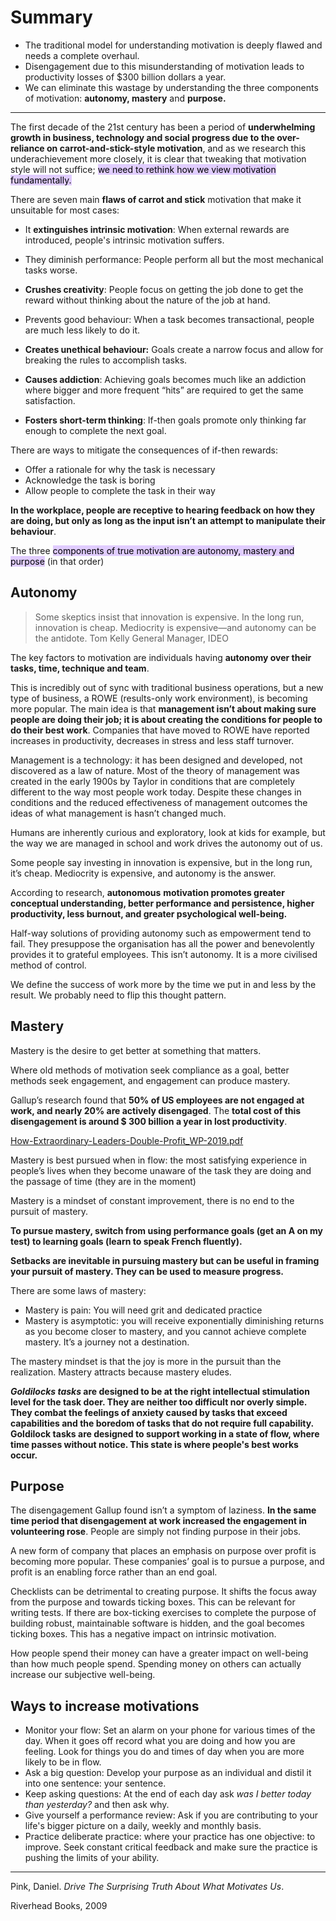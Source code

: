 
# Summary

- The traditional model for understanding motivation is deeply flawed and needs a complete overhaul.
- Disengagement due to this misunderstanding of motivation leads to productivity losses of $300 billion dollars a year.
- We can eliminate this wastage by understanding the three components of motivation: **autonomy, mastery** and **purpose.**

---

The first decade of the 21st century has been a period of **underwhelming growth in business, technology and social progress due to the over-reliance on carrot-and-stick-style motivation**, and as we research this underachievement more closely, it is clear that tweaking that motivation style will not suffice; <mark style="background: #D2B3FFA6;">we need to rethink how we view motivation fundamentally.</mark>

There are seven main **flaws of carrot and stick** motivation that make it unsuitable for most cases:

- It **extinguishes intrinsic motivation**: When external rewards are introduced, people's intrinsic motivation suffers.
- They diminish performance: People perform all but the most mechanical tasks worse.

- **Crushes creativity**: People focus on getting the job done to get the reward without thinking about the nature of the job at hand.
- Prevents good behaviour: When a task becomes transactional, people are much less likely to do it.
- **Creates unethical behaviour:** Goals create a narrow focus and allow for breaking the rules to accomplish tasks.
- **Causes addiction**: Achieving goals becomes much like an addiction where bigger and more frequent “hits” are required to get the same satisfaction.
- **Fosters short-term thinking**: If-then goals promote only thinking far enough to complete the next goal.

There are ways to mitigate the consequences of if-then rewards:

- Offer a rationale for why the task is necessary
- Acknowledge the task is boring
- Allow people to complete the task in their way

**In the workplace, people are receptive to hearing feedback on how they are doing, but only as long as the input isn’t an attempt to manipulate their behaviour**.

The three <mark style="background: #D2B3FFA6;">components of true motivation are autonomy, mastery and purpose</mark> (in that order)

## Autonomy

> Some skeptics insist that innovation is expensive. In the long run, innovation is cheap. Mediocrity is expensive—and autonomy can be the antidote.
Tom Kelly
General Manager, IDEO
> 

The key factors to motivation are individuals having **autonomy over their tasks, time, technique and team**.

This is incredibly out of sync with traditional business operations, but a new type of business, a ROWE (results-only work environment), is becoming more popular. The main idea is that **management isn’t about making sure people are doing their job; it is about creating the conditions for people to do their best work**. Companies that have moved to ROWE have reported increases in productivity, decreases in stress and less staff turnover. 

Management is a technology: it has been designed and developed, not discovered as a law of nature. Most of the theory of management was created in the early 1900s by Taylor in conditions that are completely different to the way most people work today. Despite these changes in conditions and the reduced effectiveness of management outcomes the ideas of what management is hasn’t changed much.

Humans are inherently curious and exploratory, look at kids for example, but the way we are managed in school and work drives the autonomy out of us.

Some people say investing in innovation is expensive, but in the long run, it’s cheap. Mediocrity is expensive, and autonomy is the answer.

According to research, **autonomous** **motivation promotes greater conceptual understanding, better performance and persistence, higher productivity, less burnout, and greater psychological well-being.**

Half-way solutions of providing autonomy such as empowerment tend to fail. They presuppose the organisation has all the power and benevolently provides it to grateful employees. This isn’t autonomy. It is a more civilised method of control.

We define the success of work more by the time we put in and less by the result. We probably need to flip this thought pattern.

## Mastery

Mastery is the desire to get better at something that matters.

Where old methods of motivation seek compliance as a goal, better methods seek engagement, and engagement can produce mastery.

Gallup’s research found that **50% of US employees are not engaged at work, and nearly 20% are actively disengaged**. The **total cost of this disengagement is around $ 300 billion a year in lost productivity**. 

[How-Extraordinary-Leaders-Double-Profit_WP-2019.pdf](How-Extraordinary-Leaders-Double-Profit_WP-2019.pdf)

Mastery is best pursued when in flow: the most satisfying experience in people’s lives when they become unaware of the task they are doing and the passage of time (they are in the moment)

Mastery is a mindset of constant improvement, there is no end to the pursuit of mastery.

**To pursue mastery, switch from using performance goals (get an A on my test) to learning goals (learn to speak French fluently).**

**Setbacks are inevitable in pursuing mastery but can be useful in framing your pursuit of mastery. They can be used to measure progress.**

There are some laws of mastery:

- Mastery is pain: You will need grit and dedicated practice
- Mastery is asymptotic: you will receive exponentially diminishing returns as you become closer to mastery, and you cannot achieve complete mastery. It’s a journey not a destination.

The mastery mindset is that the joy is more in the pursuit than the realization. Mastery attracts because mastery eludes.

***Goldilocks tasks* are designed to be at the right intellectual stimulation level for the task doer. They are neither too difficult nor overly simple. They combat the feelings of anxiety caused by tasks that exceed capabilities and the boredom of tasks that do not require full capability. Goldilock tasks are designed to support working in a state of flow, where time passes without notice. This state is where people's best works occur.** 

## Purpose

The disengagement Gallup found isn’t a symptom of laziness. **In the same time period that disengagement at work increased the engagement in volunteering rose**. People are simply not finding purpose in their jobs.

A new form of company that places an emphasis on purpose over profit is becoming more popular. These companies’ goal is to pursue a purpose, and profit is an enabling force rather than an end goal.

Checklists can be detrimental to creating purpose. It shifts the focus away from the purpose and towards ticking boxes. This can be relevant for writing tests. If there are box-ticking exercises to complete the purpose of building robust, maintainable software is hidden, and the goal becomes ticking boxes. This has a negative impact on intrinsic motivation.

How people spend their money can have a greater impact on well-being than how much people spend. Spending money on others can actually increase our subjective well-being.    

## Ways to increase motivations

- Monitor your flow: Set an alarm on your phone for various times of the day. When it goes off record what you are doing and how you are feeling. Look for things you do and times of day when you are more likely to be in flow.
- Ask a big question: Develop your purpose as an individual and distil it into one sentence: your sentence.
- Keep asking questions: At the end of each day ask *was I better today than yesterday?* and then ask why.
- Give yourself a performance review: Ask if you are contributing to your life's bigger picture on a daily, weekly and monthly basis.
- Practice deliberate practice: where your practice has one objective: to improve. Seek constant critical feedback and make sure the practice is pushing the limits of your ability.

---

Pink, Daniel. *Drive The Surprising Truth About What Motivates Us*. 

Riverhead Books, 2009